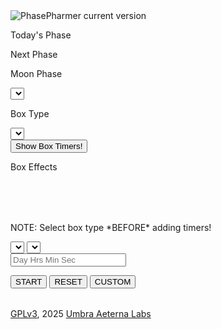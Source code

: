 ---
---

<link rel="stylesheet" href="assets/css/style.css" media="screen">
<link rel="shortcut icon" href="assets/img/icon.ico">
<div id="bkgrd">
<div id="wrapper">
    <img alt="PhasePharmer current version" src="https://img.shields.io/badge/dynamic/json?color=https://img.shields.io/badge/-brightgreen-brightgreen&label=version&prefix=v&query=$.version&url=https://raw.githubusercontent.com/Umbra-Aeterna-Labs/PhasePharmer/master/package.json" />
        <div class="page-section">
            <div id="phase-info">
                <div id="phase-section-curr">
                    <p class="phase-txt">Today's Phase</p>
                    <p id="curr-phase-txt"></p>
                </div>
                <div id="phase-section-next">
                    <p class="phase-txt">Next Phase</p>
                    <p id="next-phase-txt"></p>
                </div>
            </div>
            <div id="tool-options">
                <div id="phase-select">
                    <p class="phase-txt">Moon Phase</p>
                    <select id="phases" class="input-style">
                    </select>
                </div>
                <div id="box-select">
                    <p class="phase-txt">Box Type</p>
                    <select id="boxes" class="input-style">
                    </select>
                </div>
            </div>
            <div id="box-toolbar">
                <div id="toggle-area">
                    <button id="timer-toggle" class="input-style">Show Box Timers!</button>
                </div>
                <div id="box-info">
                    <div id="box-fx-title">
                        <p id="box-fx-txt">Box Effects</p>
                    </div>
                    <div id="box-fx-area">
                        <table id="box-fx-pos">
                        </table>
                        <table id="box-fx-neg">
                        </table>
                    </div>
                </div>
            </div>
        </div>
        <div class="page-section">
            <div id="shroom-farm">
                <table id="robust-grow">
                </table>
                <table id="decent-grow">
                </table>
            </div>
            <div id="timer-area">
                <div class="info-area">
                    <p class="descript-txt">NOTE: Select box type *BEFORE* adding timers!</p>
                </div>
                <div id="timer-ctrl">
                    <select id="timer-nums" class="input-style">
                        <label for="timer-nums"></label>
                    </select>
                    <select id="timer-shrooms" class="input-style">
                        <label for="timer-shrooms"></label>
                    </select>
                    <form id="box-timer-form">
                        <label for="input-timer"></label>
                        <input type="text" id="input-timer" class="input-style" placeholder="Day Hrs Min Sec">
                    </form>
                    <button id="start-timer" class="input-style" onclick="startTimer()">START</button>
                    <button id="reset-timer" class="input-style" onclick="resetTimer()">RESET</button>
                    <button id="set-timer" class="input-style" onclick="customTimer()">CUSTOM</button>
                </div>
                <div id="timer-display-area">
                    <table id="timer_display">
                    </table>
                </div>
            </div>
        </div>
        <div class="page-section">
            <div id="donate">
                <p class="copy-txt"><a href="https://choosealicense.com/licenses/gpl-3.0">GPLv3</a>, 2025 <a href="https://github.com/Umbra-Aeterna-Labs">Umbra Aeterna Labs</a></p>
            </div>
        </div>
    </div>
</div>
<script src="assets/src/phasepharmer.ts"></script>
